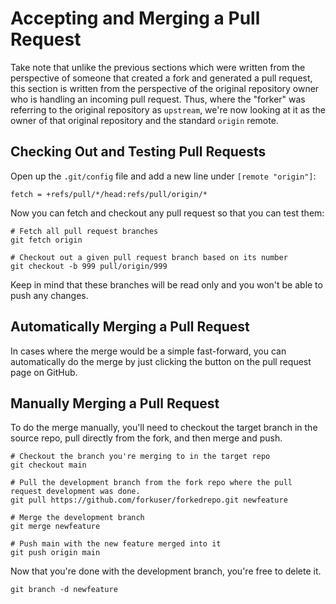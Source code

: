 # Accepting and Merging a Pull Request

Take note that unlike the previous sections which were written from the perspective of someone that created a fork and generated a pull request, this section is written from the perspective of the original repository owner who is handling an incoming pull request. Thus, where the "forker" was referring to the original repository as `upstream`, we're now looking at it as the owner of that original repository and the standard `origin` remote.

## Checking Out and Testing Pull Requests
Open up the `.git/config` file and add a new line under `[remote "origin"]`:

```
fetch = +refs/pull/*/head:refs/pull/origin/*
```

Now you can fetch and checkout any pull request so that you can test them:

```shell
# Fetch all pull request branches
git fetch origin

# Checkout out a given pull request branch based on its number
git checkout -b 999 pull/origin/999
```

Keep in mind that these branches will be read only and you won't be able to push any changes.

## Automatically Merging a Pull Request
In cases where the merge would be a simple fast-forward, you can automatically do the merge by just clicking the button on the pull request page on GitHub.

## Manually Merging a Pull Request
To do the merge manually, you'll need to checkout the target branch in the source repo, pull directly from the fork, and then merge and push.

```shell
# Checkout the branch you're merging to in the target repo
git checkout main

# Pull the development branch from the fork repo where the pull request development was done.
git pull https://github.com/forkuser/forkedrepo.git newfeature

# Merge the development branch
git merge newfeature

# Push main with the new feature merged into it
git push origin main
```

Now that you're done with the development branch, you're free to delete it.

```shell
git branch -d newfeature
```